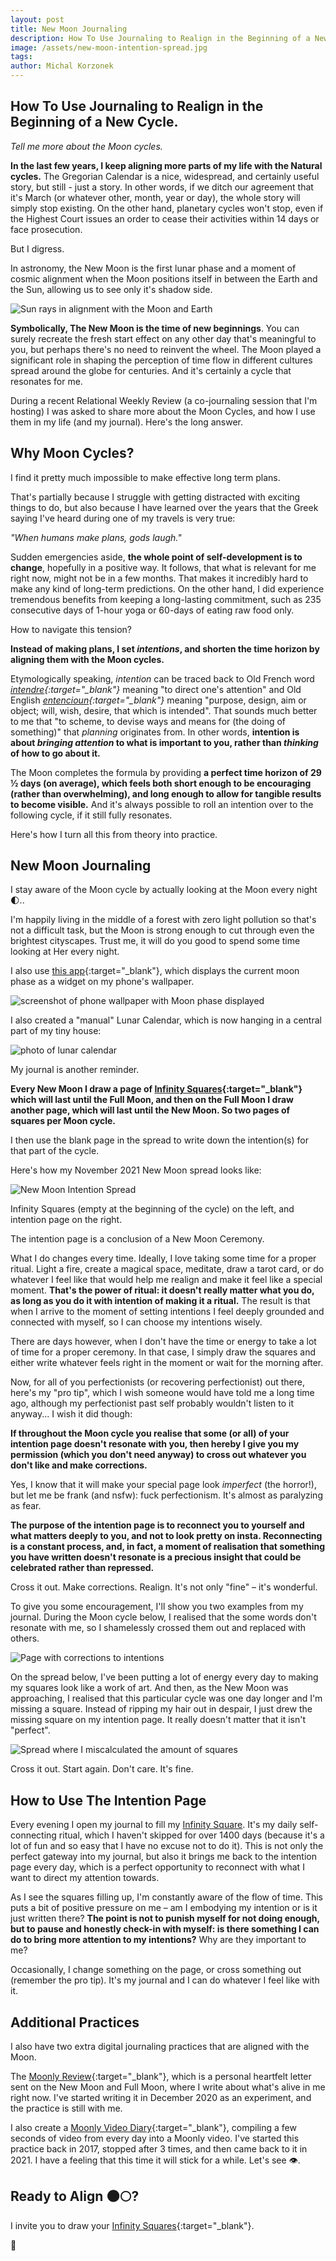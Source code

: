 ```yaml
---
layout: post
title: New Moon Journaling
description: How To Use Journaling to Realign in the Beginning of a New Cycle.
image: /assets/new-moon-intention-spread.jpg
tags:
author: Michal Korzonek
---
```


## How To Use Journaling to Realign in the Beginning of a New Cycle.

*Tell me more about the Moon cycles.*

**In the last few years, I keep aligning more parts of my life with the Natural cycles.** The Gregorian Calendar is a nice, widespread, and certainly useful story, but still - just a story. In other words, if we ditch our agreement that it's March (or whatever other, month, year or day), the whole story will simply stop existing. On the other hand, planetary cycles won't stop, even if the Highest Court issues an order to cease their activities within 14 days or face prosecution.

But I digress.

In astronomy, the New Moon is the first lunar phase and a moment of cosmic alignment when the Moon positions itself in between the Earth and the Sun, allowing us to see only it's shadow side.

![Sun rays in alignment with the Moon and Earth](/assets/new-moon-phase.jpg)

**Symbolically, The New Moon is the time of new beginnings**. You can surely recreate the fresh start effect on any other day that's meaningful to you, but perhaps there's no need to reinvent the wheel. The Moon played a significant role in shaping the perception of time flow in different cultures spread around the globe for centuries. And it's certainly a cycle that resonates for me.

During a recent Relational Weekly Review (a co-journaling session that I'm hosting) I was asked to share more about the Moon Cycles, and how I use them in my life (and my journal). Here's the long answer.

## Why Moon Cycles?

I find it pretty much impossible to make effective long term plans.

That's partially because I struggle with getting distracted with exciting things to do, but also because I have learned over the years that the Greek saying I've heard during one of my travels is very true:

*"When humans make plans, gods laugh."*

Sudden emergencies aside, **the whole point of self-development is to change**, hopefully in a positive way. It follows, that what is relevant for me right now, might not be in a few months. That makes it incredibly hard to make any kind of long-term predictions. On the other hand, I did experience tremendous benefits from keeping a long-lasting commitment, such as 235 consecutive days of 1-hour yoga or 60-days of eating raw food only.

How to navigate this tension?

**Instead of making plans, I set *intentions*, and shorten the time horizon by aligning them with the Moon cycles.**

Etymologically speaking, *intention* can be traced back to Old French word *[intendre](https://www.etymonline.com/word/intend?ref=etymonline_crossreference){:target="_blank"}* meaning "to direct one's attention" and Old English *[entencioun](https://www.etymonline.com/search?q=intention){:target="_blank"}* meaning "purpose, design, aim or object; will, wish, desire, that which is intended". That sounds much better to me that "to scheme, to devise ways and means for (the doing of something)" that *planning* originates from. In other words, **intention is about *bringing attention* to what is important to you, rather than *thinking* of how to go about it.**

The Moon completes the formula by providing **a perfect time horizon of 29 ½ days (on average), which feels both short enough to be encouraging (rather than overwhelming), and long enough to allow for tangible results to become visible.** And it's always possible to roll an intention over to the following cycle, if it still fully resonates.

Here's how I turn all this from theory into practice.

## New Moon Journaling

I stay aware of the Moon cycle by actually looking at the Moon every night 🌓..

I'm happily living in the middle of a forest with zero light pollution so that's not a difficult task, but the Moon is strong enough to cut through even the brightest cityscapes. Trust me, it will do you good to spend some time looking at Her every night.

I also use [this app](https://www.probadosoft.com/android/moonphasecalendar/){:target="_blank"}, which displays the current moon phase as a widget on my phone's wallpaper.

![screenshot of phone wallpaper with Moon phase displayed](/assets/lunar-app.jpg)

I also created a "manual" Lunar Calendar, which is now hanging in a central part of my tiny house:

![photo of lunar calendar](/assets/lunars.jpg)

My journal is another reminder.

**Every New Moon I draw a page of [Infinity Squares](https://infinitysquares.xyz){:target="_blank"} which will last until the Full Moon, and then on the Full Moon I draw another page, which will last until the New Moon. So two pages of squares per Moon cycle.**

I then use the blank page in the spread to write down the intention(s) for that part of the cycle.

Here's how my November 2021 New Moon spread looks like:

![New Moon Intention Spread](/assets/new-moon-intention-spread.jpg)

Infinity Squares (empty at the beginning of the cycle) on the left, and intention page on the right.

The intention page is a conclusion of a New Moon Ceremony.

What I do changes every time. Ideally, I love taking some time for a proper ritual. Light a fire, create a magical space, meditate, draw a tarot card, or do whatever I feel like that would help me realign and make it feel like a special moment. **That's the power of ritual: it doesn't really matter what you do, as long as you do it with intention of making it a ritual.** The result is that when I arrive to the moment of setting intentions I feel deeply grounded and connected with myself, so I can choose my intentions wisely.

There are days however, when I don't have the time or energy to take a lot of time for a proper ceremony. In that case, I simply draw the squares and either write whatever feels right in the moment or wait for the morning after.

Now, for all of you perfectionists (or recovering perfectionist) out there, here's my "pro tip", which I wish someone would have told me a long time ago, although my perfectionist past self probably wouldn't listen to it anyway... I wish it did though:  

**If throughout the Moon cycle you realise that some (or all) of your intention page doesn't resonate with you, then hereby I give you my permission (which you don't need anyway) to cross out whatever you don't like and make corrections.**

Yes, I know that it will make your special page look *imperfect* (the horror!), but let me be frank (and nsfw): fuck perfectionism. It's almost as paralyzing as fear.

**The purpose of the intention page is to reconnect you to yourself and what matters deeply to you, and not to look pretty on insta. Reconnecting is a constant process, and, in fact, a moment of realisation that something you have written doesn't resonate is a precious insight that could be celebrated rather than repressed.**

Cross it out. Make corrections. Realign. It's not only "fine" – it's wonderful.

To give you some encouragement, I'll show you two examples from my journal. During the Moon cycle below, I realised that the some words don't resonate with me, so I shamelessly crossed them out and replaced with others.

![Page with corrections to intentions](/assets/intentions-corrections.jpg)

On the spread below, I've been putting a lot of energy every day to making my squares look like a work of art. And then, as the New Moon was approaching, I realised that this particular cycle was one day longer and I'm missing a square. Instead of ripping my hair out in despair, I just drew the missing square on my intention page. It really doesn't matter that it isn't "perfect".

![Spread where I miscalculated the amount of squares](/assets/miscalculated-squares.jpg)

Cross it out. Start again. Don't care. It's fine.

## How to Use The Intention Page

Every evening I open my journal to fill my [Infinity Square](https://infinitysquares.xyz). It's my daily self-connecting ritual, which I haven't skipped for over 1400 days (because it's a lot of fun and so easy that I have no excuse not to do it). This is not only the perfect gateway into my journal, but also it brings me back to the intention page every day, which is a perfect opportunity to reconnect with what I want to direct my attention towards.

As I see the squares filling up, I'm constantly aware of the flow of time. This puts a bit of positive pressure on me – am I embodying my intention or is it just written there? **The point is not to punish myself for not doing enough, but to pause and honestly check-in with myself: is there something I can do to bring more attention to my intentions?** Why are they important to me?

Occasionally, I change something on the page, or cross something out (remember the pro tip). It's my journal and I can do whatever I feel like with it.

## Additional Practices

I also have two extra digital journaling practices that are aligned with the Moon.

The [Moonly Review](https://mindjuggling.substack.com/){:target="_blank"}, which is a personal heartfelt letter sent on the New Moon and Full Moon, where I write about what's alive in me right now. I've started writing it in December 2020 as an experiment, and the practice is still with me. 

I also create a [Moonly Video Diary](https://www.youtube.com/playlist?list=PLGa1Umh9AlTiAcTIS3Tzge7g-RqvRaFVQ){:target="_blank"}, compiling a few seconds of video from every day into a Moonly video. I've started this practice back in 2017, stopped after 3 times, and then came back to it in 2021. I have a feeling that this time it will stick for a while. Let's see 👁.

## Ready to Align 🌑🌕?

I invite you to draw your [Infinity Squares](https://infinitysquares.xyz){:target="_blank"}.

🌱







